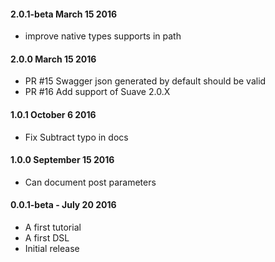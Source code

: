 
#### 2.0.1-beta March 15 2016
* improve native types supports in path

#### 2.0.0 March 15 2016
* PR #15 Swagger json generated by default should be valid
* PR #16 Add support of Suave 2.0.X

#### 1.0.1 October 6 2016
* Fix Subtract typo in docs

#### 1.0.0 September 15 2016
* Can document post parameters

#### 0.0.1-beta - July 20 2016
* A first tutorial
* A first DSL
* Initial release
